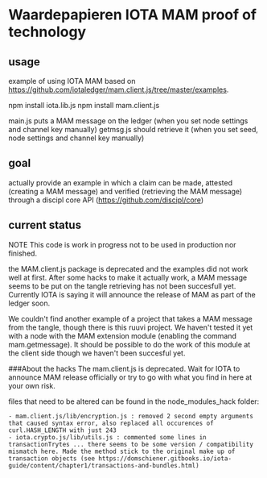 # Waardepapieren IOTA MAM proof of technology

## usage
example of using IOTA MAM based on https://github.com/iotaledger/mam.client.js/tree/master/examples.

npm install iota.lib.js
npm install mam.client.js

main.js puts a MAM message on the ledger (when you set node settings and channel key manually)
getmsg.js should retrieve it (when you set seed, node settings and channel key manually)

## goal
actually provide an example in which a claim can be made, attested (creating a MAM message) and verified (retrieving the MAM message) 
through a discipl core API (https://github.com/discipl/core)

## current status
NOTE This code is work in progress not to be used in production nor finished.

the MAM.client.js package is deprecated and the examples did not work well at first.
After some hacks to make it actually work, a MAM message seems to be put on the tangle
retrieving has not been succesfull yet. Currently IOTA is saying
it will announce the release of MAM as part of the ledger soon.

We couldn't find another example of a project that takes a MAM message from the tangle, though there is this ruuvi project.
We haven't tested it yet with a node with the MAM extension module (enabling the command mam.getmessage). It should be possible to do the work of this module at the client side
though we haven't been succesful yet.

###About the hacks
The mam.client.js is deprecated. Wait for IOTA to announce MAM release officially or try to go with what you find in here at your own risk.

files that need to be altered can be found in the node_modules_hack folder:

	- mam.client.js/lib/encryption.js : removed 2 second empty arguments that caused syntax error, also replaced all occurences of curl.HASH_LENGTH with just 243
	- iota.crypto.js/lib/utils.js : commented some lines in transactionTrytes ... there seems to be some version / compatibility mismatch here. Made the method stick to the original make up of transaction objects (see https://domschiener.gitbooks.io/iota-guide/content/chapter1/transactions-and-bundles.html)


 